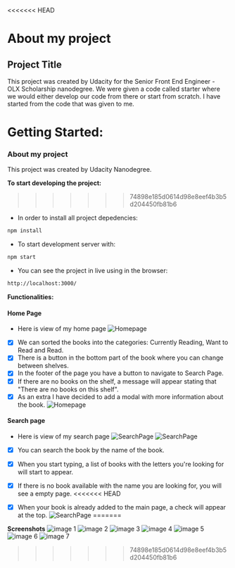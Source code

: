<<<<<<< HEAD
# About my project
## Project Title
This project was created by Udacity for the Senior Front End Engineer - OLX Scholarship nanodegree. We were given a code called starter where we would either develop our code from there or start from scratch. I have started from the code that was given to me.

**Getting Started:**
=======
### About my project
This project was created by Udacity Nanodegree.

**To start developing the project:**
>>>>>>> 74898e185d0614d98e8eef4b3b5d204450fb81b6
- In order to install all project depedencies:
```sh
npm install
```

- To start development server with:
```sh
npm start
```

- You can see the project in live using in the browser:
```sh
http://localhost:3000/
```
**Functionalities:**
#### Home Page
- Here is view of my home page
![Homepage](/src/screenshots/screenshot.png "Home Page")

- [x] We can sorted the books into the categories: Currently Reading, Want to Read and Read.
- [x] There is a button in the bottom part of the book where you can change between shelves. 
- [x] In the footer of the page you have a button to navigate to Search Page.
- [x] If there are no books on the shelf, a message will appear stating that "There are no books on this shelf".
- [x] As an extra I have decided to add a modal with more information about the book.
![Homepage](/src/screenshots/screenshot3.png "Home Page")

#### Search page
- Here is view of my search page
![SearchPage](/src/screenshots/screenshot5.png "Search Page")
![SearchPage](/src/screenshots/screenshot6.png "Search Page")
- [x] You can search the book by the name of the book.
- [x] When you start typing, a list of books with the letters you're looking for will start to appear.
- [x] If there is no book available with the name you are looking for, you will see a empty page.
<<<<<<< HEAD
- [x] When your book is already added to the main page, a check will appear at the top.
![SearchPage](/src/screenshots/screenshot8.png "Search Page")
=======


**Screenshots**
![image 1](/src/screenshots/screenshot.png)
![image 2](/src/screenshots/screenshot2.png)
![image 3](/src/screenshots/screenshot3.png)
![image 4](/src/screenshots/screenshot4.png)
![image 5](/src/screenshots/screenshot5.png)
![image 6](/src/screenshots/screenshot6.png)
![image 7](/src/screenshots/screenshot7.png)


>>>>>>> 74898e185d0614d98e8eef4b3b5d204450fb81b6
